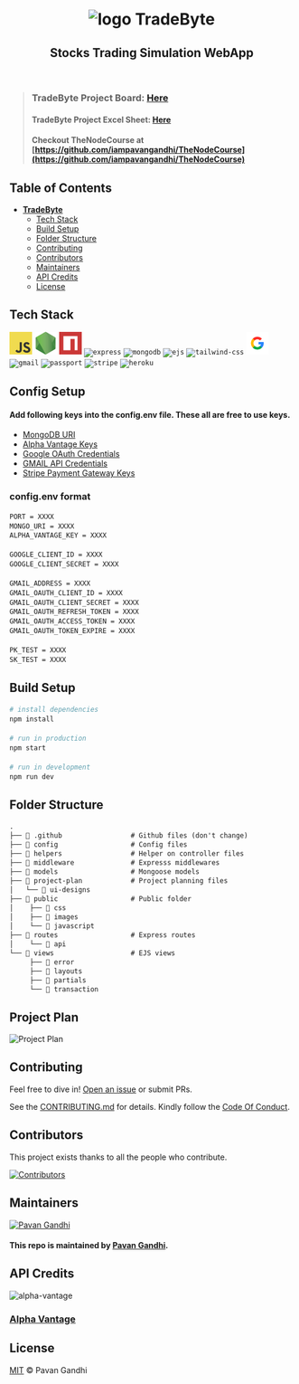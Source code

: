 <div align="center">

# <img src="public/images/TradeByte-Favicon.png" alt="logo" width="30"/> **TradeByte**

## Stocks Trading Simulation WebApp

</div><br/>

> ### TradeByte Project Board: [Here]()
>
> #### TradeByte Project Excel Sheet: [Here](https://docs.google.com/spreadsheets/d/1_vg-F2dk6jWy9jcYlGuKqAnXUX6NwbbnLg9Bmn_Ulrk/edit?usp=sharing)
>
> #### Checkout TheNodeCourse at [https://github.com/iampavangandhi/TheNodeCourse](https://github.com/iampavangandhi/TheNodeCourse)

## Table of Contents

- [**TradeByte**](#img-srcpublicimagestradebyte-faviconpng-width30-tradebyte)
  - [Tech Stack](#tech-stack)
  - [Build Setup](#build-setup)
  - [Folder Structure](#folder-structure)
  - [Contributing](#contributing)
  - [Contributors](#contributors)
  - [Maintainers](#maintainers)
  - [API Credits](#api-credits)
  - [License](#license)

## Tech Stack

<code><img height="40" src="https://raw.githubusercontent.com/github/explore/80688e429a7d4ef2fca1e82350fe8e3517d3494d/topics/javascript/javascript.png" alt="javascript"></code>
<code><img height="40" src="https://raw.githubusercontent.com/github/explore/80688e429a7d4ef2fca1e82350fe8e3517d3494d/topics/nodejs/nodejs.png" alt="nodejs"></code>
<code><img height="40" src="https://raw.githubusercontent.com/github/explore/80688e429a7d4ef2fca1e82350fe8e3517d3494d/topics/npm/npm.png" alt="npm"></code>
<code><img height="40" src="https://cdn.glitch.com/project-avatar/fa1f1a9a-054c-42b2-93ab-83ec4f40695d.png?2017-09-13T18:38:00.967Z" alt="express"></code>
<code><img height="40" src="https://encrypted-tbn0.gstatic.com/images?q=tbn%3AANd9GcSTTzPAw-55ssm1Im594xYZ9eRQu2JylrkYLg&usqp=CAU" alt="mongodb"></code>
<code><img height="40" src="https://cdn.icon-icons.com/icons2/2148/PNG/512/ejs_icon_132422.png" alt="ejs"></code>
<code><img height="40" src="https://ph-files.imgix.net/108b5bdd-db00-4050-8a20-675ddfc5d99a?auto=format" alt="tailwind-css"></code>
<code><img height="40" src="https://raw.githubusercontent.com/github/explore/80688e429a7d4ef2fca1e82350fe8e3517d3494d/topics/google/google.png" alt="google"></code>
<code><img height="40" src="https://cdn4.iconfinder.com/data/icons/social-media-logos-6/512/112-gmail_email_mail-512.png" alt="gmail"></code>
<code><img height="40" src="https://cdn.glitch.com/project-avatar/0d184ee3-fd8d-4b94-acf4-b4e686e57375.png?2016-11-21T13:18:58.896Z" alt="passport"></code>
<code><img height="40" src="https://cdn.iconscout.com/icon/free/png-256/stripe-2-498440.png" alt="stripe"></code>
<code><img height="40" src="https://encrypted-tbn0.gstatic.com/images?q=tbn%3AANd9GcSCjjrUqDfgOQsyoil76OpCKOnnpmEu71jHFQ&usqp=CAU" alt="heroku"></code>

## Config Setup

#### Add following keys into the config.env file. These all are free to use keys.

- [MongoDB URI](https://www.mongodb.com/cloud/atlas)
- [Alpha Vantage Keys](https://www.alphavantage.co/)
- [Google OAuth Credentials](console.developers.google.com/)
- [GMAIL API Credentials](https://www.woolha.com/tutorials/node-js-send-email-using-gmail-with-nodemailer-oauth-2)
- [Stripe Payment Gateway Keys](https://stripe.com/)

### config.env format

```bash
PORT = XXXX
MONGO_URI = XXXX
ALPHA_VANTAGE_KEY = XXXX

GOOGLE_CLIENT_ID = XXXX
GOOGLE_CLIENT_SECRET = XXXX

GMAIL_ADDRESS = XXXX
GMAIL_OAUTH_CLIENT_ID = XXXX
GMAIL_OAUTH_CLIENT_SECRET = XXXX
GMAIL_OAUTH_REFRESH_TOKEN = XXXX
GMAIL_OAUTH_ACCESS_TOKEN = XXXX
GMAIL_OAUTH_TOKEN_EXPIRE = XXXX

PK_TEST = XXXX
SK_TEST = XXXX

```

## Build Setup

```bash
# install dependencies
npm install

# run in production
npm start

# run in development
npm run dev
```

## Folder Structure

    .
    ├── 📁 .github                 # Github files (don't change)
    ├── 📁 config                  # Config files
    ├── 📁 helpers                 # Helper on controller files
    ├── 📁 middleware              # Expresss middlewares
    ├── 📁 models                  # Mongoose models
    ├── 📁 project-plan            # Project planning files
    │   └── 📁 ui-designs
    ├── 📁 public                  # Public folder
    │    ├── 📁 css
    │    ├── 📁 images
    │    └── 📁 javascript
    ├── 📁 routes                  # Express routes
    │    └── 📁 api
    └── 📁 views                   # EJS views
         ├── 📁 error
         ├── 📁 layouts
         ├── 📁 partials
         └── 📁 transaction

## Project Plan

![Project Plan](project-plan/TradeByte.jpg)

## Contributing

Feel free to dive in! [Open an issue](https://github.com/iampavangandhi/TradeByte/issues/new) or submit PRs.

See the [CONTRIBUTING.md](CONTRIBUTING.md) for details. Kindly follow the [Code Of Conduct](CODE_OF_CONDUCT.md).

## Contributors

This project exists thanks to all the people who contribute.

[![Contributors](https://readme-contributors.now.sh/iampavangandhi/tradebyte?extension=jpg&width=300&avatarSize=25)](https://github.com/iampavangandhi/TradeByte/graphs/contributors)

## Maintainers

<a href="https://github.con/iampavangandhi"><img src="https://avatars3.githubusercontent.com/u/42767012?s=460&v=4" alt="Pavan Gandhi" width=75/></a>

#### This repo is maintained by [Pavan Gandhi](https://github.con/iampavangandhi).

## API Credits

<img height="40" src="https://miro.medium.com/max/512/1*UCZCB7Vx3EJ9FN-pen4BqQ.png" alt="alpha-vantage">

### [Alpha Vantage](https://www.alphavantage.co/)

## License

[MIT](LICENSE) © Pavan Gandhi
